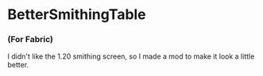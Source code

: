 # BetterSmithingTable
### (For Fabric)
I didn't like the 1.20 smithing screen, so I made a mod to make it look a little better.
